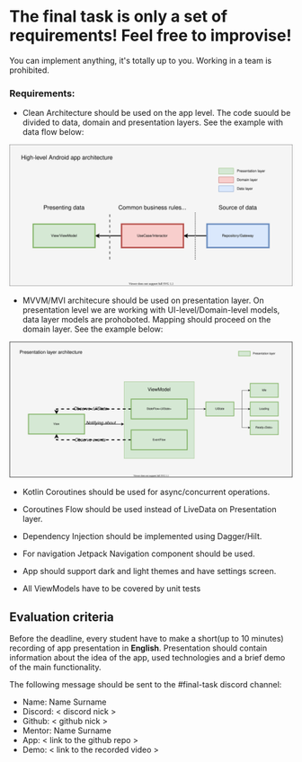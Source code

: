 # The final task is only a set of requirements! Feel free to improvise!

You can implement anything, it's totally up to you. Working in a team is prohibited.

### Requirements:
- Clean Architecture should be used on the app level. The code suould be divided to data, domain and presentation layers. See the example with data flow below:
<img src="./Architecture/App-level.svg">

- MVVM/MVI architecure should be used on presentation layer. On presentation level we are working with UI-level/Domain-level models, data layer models are prohoboted. Mapping should proceed on the domain layer. See the example below:
<img src="./Architecture/Presentation.svg">

- Kotlin Coroutines should be used for async/concurrent operations.

- Coroutines Flow should be used instead of LiveData on Presentation layer.

- Dependency Injection should be implemented using Dagger/Hilt.

- For navigation Jetpack Navigation component should be used.

- App should support dark and light themes and have settings screen.

- All ViewModels have to be covered by unit tests

## Evaluation criteria
Before the deadline, every student have to make a short(up to 10 minutes) recording of app presentation in **English**. Presentation should contain information about the idea of the app, used technologies and a brief demo of the main functionality.

The following message should be sent to the #final-task discord channel:

- Name: Name Surname
- Discord: < discord nick >
- Github: < github nick >
- Mentor: Name Surname
- App: < link to the github repo >
- Demo: < link to the recorded video >





